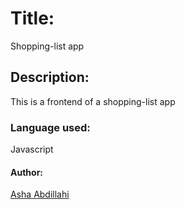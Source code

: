 # Title:
Shopping-list app

## Description:
This is a frontend of a shopping-list app

### Language used:
Javascript

#### Author:
[Asha Abdillahi](https://github.com/Ashah15)

